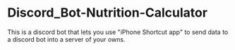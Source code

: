 # Discord_Bot-Nutrition-Calculator
This is a discord bot that lets you use "iPhone Shortcut app" to send data to a discord bot into a server of your owns. 
